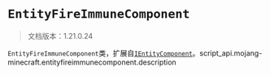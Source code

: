 # `EntityFireImmuneComponent`

> 文档版本：1.21.0.24

`EntityFireImmuneComponent`类，扩展自[`IEntityComponent`](./ientitycomponent.md)。script_api.mojang-minecraft.entityfireimmunecomponent.description
